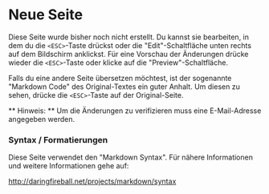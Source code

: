 # Neue Seite

Diese Seite wurde bisher noch nicht erstellt. Du kannst sie bearbeiten, in dem du die ```<ESC>```-Taste drückst oder die "Edit"-Schaltfläche unten rechts auf dem Bildschirm anklickst. Für eine Vorschau der Änderungen drücke wieder die ```<ESC>```-Taste oder klicke auf die "Preview"-Schaltfläche.

Falls du eine andere Seite übersetzen möchtest, ist der sogenannte "Markdown Code" des Original-Textes ein guter Anhalt. Um diesen zu sehen, drücke die ```<ESC>```-Taste auf der Original-Seite.

** Hinweis: ** Um die Änderungen zu verifizieren muss eine E-Mail-Adresse angegeben werden. 

### Syntax / Formatierungen

Diese Seite verwendet den "Markdown Syntax". Für nähere Informationen und weitere Informationen gehe auf: 

http://daringfireball.net/projects/markdown/syntax

